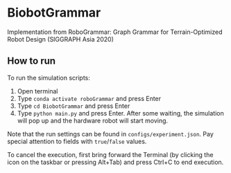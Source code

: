 # BiobotGrammar
Implementation from RoboGrammar: Graph Grammar for Terrain-Optimized Robot Design (SIGGRAPH Asia 2020)

## How to run

To run the simulation scripts:
1. Open terminal
2. Type `conda activate roboGrammar` and press Enter
3. Type `cd BiobotGrammar` and press Enter
4. Type `python main.py` and press Enter. After some waiting, the simulation will pop up and the hardware robot will start moving.

Note that the run settings can be found in `configs/experiment.json`. Pay special attention to fields with `true`/`false` values.

To cancel the execution, first bring forward the Terminal (by clicking the icon on the taskbar or pressing Alt+Tab) and press Ctrl+C to end execution.
